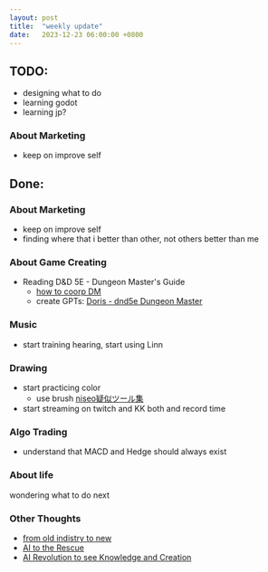```yaml
---
layout: post
title:  "weekly update"
date:   2023-12-23 06:00:00 +0800
---
```


## TODO:
* designing what to do
* learning godot
* learning jp?

### About Marketing
* keep on improve self




## Done:
### About Marketing
* keep on improve self
* finding where that i better than other, not others better than me


### About Game Creating
* Reading D&D 5E - Dungeon Master's Guide 
  * [how to coorp DM](https://slides.posetmage.com/Krenz/DnD/Guidelines)
  * create GPTs: [Doris - dnd5e Dungeon Master](https://gptstore.ai/gpts/S_jpnGmnyu-doris-dnd5e-dungeon-master)

### Music
* start training hearing, start using Linn

### Drawing
* start practicing color
  * use brush [niseo疑似ツール集](https://assets.clip-studio.com/zh-tw/detail?id=1711661)
* start streaming on twitch and KK both and record time

### Algo Trading
* understand that MACD and Hedge should always exist

### About life
wondering what to do next

### Other Thoughts
* [from old indistry to new](https://lattice.posetmage.com/2023/12/16/from-old-indistry-to-new.html)
* [AI to the Rescue](https://lattice.posetmage.com/2023/12/22/AI-to-the-Rescue.html)
* [AI Revolution to see Knowledge and Creation](https://lattice.posetmage.com/2023/12/19/Knowledge-and-Creation.html)

